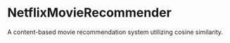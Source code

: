 # NetflixMovieRecommender

A content-based movie recommendation system utilizing cosine similarity.







